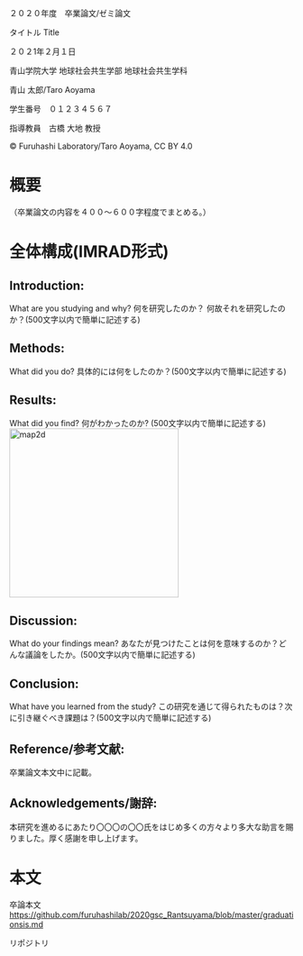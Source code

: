 ２０２０年度　卒業論文/ゼミ論文





タイトル
Title









２０２1年２月１日


青山学院大学 地球社会共生学部 地球社会共生学科

青山 太郎/Taro Aoyama

学生番号　０１２３４５６７


指導教員　古橋 大地 教授


© Furuhashi Laboratory/Taro Aoyama, CC BY 4.0

# 概要
（卒業論文の内容を４００〜６００字程度でまとめる。）


# 全体構成(IMRAD形式)

## Introduction:
What are you studying and why? 何を研究したのか？ 何故それを研究したのか？(500文字以内で簡単に記述する)



## Methods:
What did you do? 具体的には何をしたのか？(500文字以内で簡単に記述する)



## Results:
What did you find? 何がわかったのか? (500文字以内で簡単に記述する)
<img width="300" alt="map2d" src="https://user-images.githubusercontent.com/40207128/105577110-f6274100-5dba-11eb-9163-e0d68f42972d.jpg">


## Discussion:
What do your findings mean? あなたが見つけたことは何を意味するのか？どんな議論をしたか。(500文字以内で簡単に記述する)



## Conclusion:
What have you learned from the study? この研究を通じて得られたものは？次に引き継ぐべき課題は？(500文字以内で簡単に記述する)

## Reference/参考文献:
卒業論文本文中に記載。

## Acknowledgements/謝辞:
本研究を進めるにあたり〇〇〇の〇〇氏をはじめ多くの方々より多大な助言を賜りました。厚く感謝を申し上げます。

# 本文




卒論本文
https://github.com/furuhashilab/2020gsc_Rantsuyama/blob/master/graduationsis.md


リポジトリ


